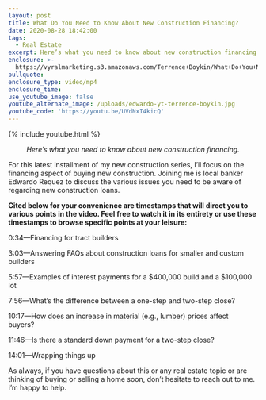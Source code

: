 ```yaml
---
layout: post
title: What Do You Need to Know About New Construction Financing?
date: 2020-08-28 18:42:00
tags:
  - Real Estate
excerpt: Here’s what you need to know about new construction financing.
enclosure: >-
  https://vyralmarketing.s3.amazonaws.com/Terrence+Boykin/What+Do+You+Need+to+Know+About+New+Construction+Financing_.mp4
pullquote:
enclosure_type: video/mp4
enclosure_time:
use_youtube_image: false
youtube_alternate_image: /uploads/edwardo-yt-terrence-boykin.jpg
youtube_code: 'https://youtu.be/UVdNxI4kicQ'
---
```


{% include youtube.html %}

<p style="text-align: center;"><em>Here’s what you need to know about new construction financing.</em></p>

For this latest installment of my new construction series, I’ll focus on the financing aspect of buying new construction. Joining me is local banker Edwardo Requez to discuss the various issues you need to be aware of regarding new construction loans.&nbsp;

**Cited below for your convenience are timestamps that will direct you to various points in the video. Feel free to watch it in its entirety or use these timestamps to browse specific points at your leisure:&nbsp;**

0:34—Financing for tract builders&nbsp;

3:03—Answering FAQs about construction loans for smaller and custom builders

5:57—Examples of interest payments for a $400,000 build and a $100,000 lot

7:56—What’s the difference between a one-step and two-step close?&nbsp;

10:17—How does an increase in material (e.g., lumber) prices affect buyers?&nbsp;

11:46—Is there a standard down payment for a two-step close?&nbsp;

14:01—Wrapping things up

As always, if you have questions about this or any real estate topic or are thinking of buying or selling a home soon, don’t hesitate to reach out to me. I’m happy to help.&nbsp;